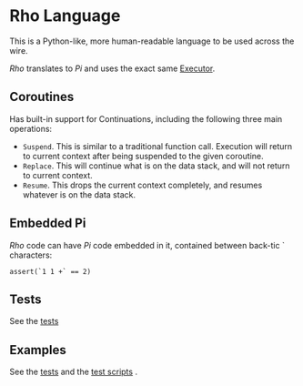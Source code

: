 ﻿# Rho Language

This is a Python-like, more human-readable language to be used across the wire.

*Rho* translates to *Pi* and uses the exact same [Executor](/Language/Core/Executor).

## Coroutines

Has built-in support for Continuations, including the following three main operations:

* `Suspend`. This is similar to a traditional function call. Execution will return to current context after being
  suspended to the given coroutine.
* `Replace`. This will continue what is on the data stack, and will not return to current context.
* `Resume`. This drops the current context completely, and resumes whatever is on the data stack.

## Embedded Pi

*Rho* code can have *Pi* code embedded in it, contained between back-tic ` characters:

```
assert(`1 1 +` == 2)
```

## Tests

See the [tests](/Test/TestRho)

## Examples

See the [tests](/Test/TestRho) and the [test scripts](/Test/TestRho/Scripts)
.